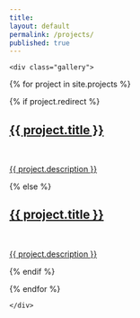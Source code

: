 ```yaml
---
title:
layout: default
permalink: /projects/
published: true
---
```


<div class="ProjectContainer">

	<div class="gallery">


  {% for project in site.projects %}

  {% if project.redirect %}
  <div class="projectTile" style="background-image:url({{ project.background }});background-size:cover;">
          <a href="{{ project.redirect }}" target="_blank">
          <span>
              <h2>{{ project.title }}</h2>
              <br/>
              <p>{{ project.description }}</p>
          </span>
          </a>
  </div>

  {% else %}

  <div class="projectTile" style="background-image:url({{ project.background }});background-size:cover;">
          <a href="{{ project.url | prepend: site.baseurl | prepend: site.url }}">
          <span>
              <h2>{{ project.title }}</h2>
              <br/>
              <p>{{ project.description }}</p>
          </span>
          </a>
  </div>

  {% endif %}

  {% endfor %}

	</div>

</div>
